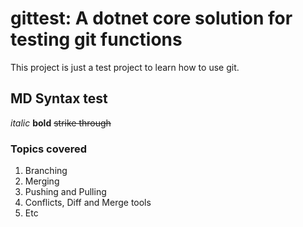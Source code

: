 # gittest: A dotnet core solution for testing git functions

This project is just a test project to learn how to use git.

## MD Syntax test

*italic* **bold** ~~strike through~~

### Topics covered

1. Branching
2. Merging
3. Pushing and Pulling
4. Conflicts, Diff and Merge tools
5. Etc
